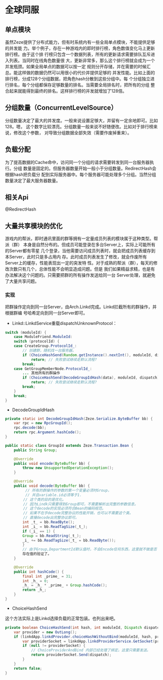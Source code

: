 # 全球同服

## 单点模块
虽然Zeze提供了分布式能力，但有时系统内有一些全局单点模块，不能提供足够的并发能
力。举个例子，存在一种游戏内的即时排行榜，角色数值变化马上更新排行榜。由于这个排
行榜只包含一个数据列表，所有的更新请求需要排队互斥进入列表。当同时在线角色数量很
大，更新非常多，那么这个排行榜就会成为一个并发瓶颈。如果全局单点的数据可以按一定
规则分开存储，并在需要的时候汇总。能这样做的数据仍然可以用很小的代价并提供足够的
并发性能。比如上面的排行榜，分成128个分组数据，把角色hash分散到这些分组中。每
个分组独立进行排名，每个分组都保存足够数量的排名。当需要全局排名时，把所有的分组
整合起来就能得到最终的排名。这样排行榜的并发就增加了128倍。

## 分组数量（ConcurrentLevelSource）
分组数量决定了最大的并发度。一般来说设置足够大，并留有一定余地即可。比如128。嗯，
这个数字比较漂亮。分组数量一般来说不好随便改。比如对于排行榜来说，修改这个参数，
对导致分组数据全部失效（需要作废掉重来）。

## 负载分配
为了提高数据的Cache命中，访问同一个分组的请求需要转发到同一台服务器执行。分组
数量是固定的。但服务器数量开始一般小于分组数量。RedirectHash会根据hash把负载分
配到实际服务器中。每个服务器可能处理多个分组。当然分组数量决定了最大服务器数量。

## 相关Api
@RedirectHash

## 大量共享模块的优化
游戏内的帮派，即时通讯里面的群等拥有一定量成员列表的模块属于这种类型。帮派（群）
本身是自然分布的。但成员可能登录在多台Server上，实际上可能所有的Server都有零星
几个登录，当他需要访问成员列表时，就会把成员列表缓存到本Server，此时只是多占用内
存。此时成员列表发生了修改，就会作废所有Server上的缓存，性能表现出一定的突发特
性。对于成熟的帮派（群），每天的修改次数只有几个，总体性能不会明显造成问题。但是
我们如果精益求精，也是有办法解决这个问题的。只需要把群的所有操作发送给同一台
Server处理，就避免了大量共享问题。

### 实现
把群操作定向到同一台Server，由Arch.Linkd完成。Linkd拦截所有的群操作，并根据群编
号哈希定向到同一台Server即可。
* Linkd::LinkdService重载dispatchUnknownProtocol：

```java
switch (moduleId) {
    case ModuleFriend.ModuleId:
    switch (protocolId) {
    case CreateGroup.ProtocolId_:
        // 创建群，随机找一台服务器。
        if (ChoiceHashSend(Random.getInstance().nextInt(), moduleId, dispatch))
            return; // 失败尝试继续走默认流程?
        break;
    case GetGroupMemberNode.ProtocolId_:
        ... 其他所有的群操作
        if (ChoiceHashSend(DecodeGroupIdHash(data), moduleId, dispatch))
            return; // 失败尝试继续走默认流程?
        break;
    }
    break;
}
```

* DecodeGroupIdHash

```java
private static int DecodeGroupIdHash(Zeze.Serialize.ByteBuffer bb) {
    var rpc = new RpcGroupId();
    rpc.decode(bb);
    return rpc.Argument.hashCode();
}

public static class GroupId extends Zeze.Transaction.Bean {
    public String Group;

    @Override
    public void encode(ByteBuffer bb) {
        throw new UnsupportedOperationException();
    }

    @Override
    public void decode(ByteBuffer bb) {
　　	    // 所有的群操作的参数的第一个变量必须时Group，
    　　	// 并且variable.id必须等于1.
    　　 // 这个类的目的是优化。
    　　 // 因为Lindk只需要得到Group即可，不需要解析出完整的参数信息。
    　　 // 这个decode的实现必须符合Bean的编码规范。
    　　 // 如果不在乎decode完整协议的性能开销，也可以不需要这个类。
    　　 // 直接decode出完整协议即可。
        int _t_ = bb.ReadByte();
        int _i_ = bb.ReadTagSize(_t_);
        if (_i_ == 1) {
        Group = bb.ReadString(_t_);
        _i_ += bb.ReadTagSize(_t_ = bb.ReadByte());
        }
        // 由于Group,DepartmentId默认值时，不会Encode任何东西，这里就不做是否
        存在值的验证了。
    }

    @Override
    public int hashCode() {
        final int _prime_ = 31;
        int _h_ = 0;
        _h_ = _h_ * _prime_ + Group.hashCode();
        return _h_;
    }
}
```
* ChoiceHashSend

这个方法实际上是Linkd选择负载的正常包装。也列出来吧。
```java
private boolean ChoiceHashSend(int hash, int moduleId, Dispatch dispatch) {
    var provider = new OutLong();
    if (linkdApp.linkdProvider.choiceHashWithoutBind(moduleId, hash, provider)) {
        var providerSocket = linkdApp.linkdProviderService.GetSocket(provider.value);
        if (null != providerSocket) {
            // ChoiceProviderAndBind 内部已经处理了绑定。这里只需要发送。
            return providerSocket.Send(dispatch);
        }
    }
    return false;
}
```
